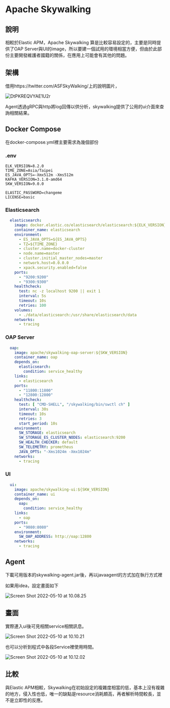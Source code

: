 # Apache Skywalking

## 說明

相較於Elastic APM，Apache Skywalking 算是比較容易設定的，主要是同時提供了OAP Server與UI的image，所以要建一個試用的環境相當方便，但由於此部份主要開發維護者國籍的關係，在應用上可能會有其他的問題。

## 架構

借用https://twitter.com/ASFSkyWalking/上的說明圖片，

![DtPKREQVYAE1U2r](https://picgo.ap-south-1.linodeobjects.com/20220510/150ced97b11305f087e0466e16fe9df3.jpeg)

Agent透過gRPC與http將log回傳以供分析，skywalking提供了公用的ui介面來查詢相關結果。



## Docker Compose

在docker-compose.yml裡主要需求為幾個部份

### .env

```
ELK_VERSION=8.2.0
TIME_ZONE=Asia/Taipei
ES_JAVA_OPTS=-Xmx512m -Xms512m
KAFKA_VERSION=3.1.0-amd64
SKW_VERSION=9.0.0

ELASTIC_PASSWORD=changeme
LICENSE=basic
```



### Elasticsearch

```yaml
  elasticsearch:
    image: docker.elastic.co/elasticsearch/elasticsearch:${ELK_VERSION}
    container_name: elasticsearch
    environment:
      - ES_JAVA_OPTS=${ES_JAVA_OPTS}
      - TZ=${TIME_ZONE}
      - cluster.name=docker-cluster
      - node.name=master
      - cluster.initial_master_nodes=master
      - network.host=0.0.0.0
      - xpack.security.enabled=false
    ports:
      - "9200:9200"
      - "9300:9300"
    healthcheck:
      test: nc -z localhost 9200 || exit 1
      interval: 5s
      timeout: 10s
      retries: 100
    volumes:
      - ./data/elasticsearch:/usr/share/elasticsearch/data
    networks:
      - tracing
```



### OAP Server

```yaml
  oap:
    image: apache/skywalking-oap-server:${SKW_VERSION}
    container_name: oap
    depends_on:
      elasticsearch:
        condition: service_healthy
    links:
      - elasticsearch
    ports:
      - "11800:11800"
      - "12800:12800"
    healthcheck:
      test: [ "CMD-SHELL", "/skywalking/bin/swctl ch" ]
      interval: 30s
      timeout: 10s
      retries: 3
      start_period: 10s
    environment:
      SW_STORAGE: elasticsearch
      SW_STORAGE_ES_CLUSTER_NODES: elasticsearch:9200
      SW_HEALTH_CHECKER: default
      SW_TELEMETRY: prometheus
      JAVA_OPTS: "-Xms1024m -Xmx1024m"
    networks:
      - tracing

```



### UI

```yaml
  ui:
    image: apache/skywalking-ui:${SKW_VERSION}
    container_name: ui
    depends_on:
      oap:
        condition: service_healthy
    links:
      - oap
    ports:
      - "9080:8080"
    environment:
      SW_OAP_ADDRESS: http://oap:12800
    networks:
      - tracing
```



## Agent

下載可用版本的skywalking-agent.jar後，再以javaagent的方式加在執行方式裡

如果用idea，設定畫面如下

![Screen Shot 2022-05-10 at 10.08.25](https://picgo.ap-south-1.linodeobjects.com/20220510/e8d739d2c5b9617ea198a0e5e6b30c93.png)



## 畫面

實際連入ui後可見相關service相關訊息。

![Screen Shot 2022-05-10 at 10.10.21](https://picgo.ap-south-1.linodeobjects.com/20220510/a0f6e084faf4b10c60b41f18f3069848.png)

也可以分析到程式中各段Service裡使用時間。

![Screen Shot 2022-05-10 at 10.12.02](https://picgo.ap-south-1.linodeobjects.com/20220510/1164d04059e1389f6652952ca13a7285.png)



## 比較

與Elastic APM相較，Skywalking在初始設定的複雜度相當的低，基本上沒有複雜的地方，侵入性也低，唯一的缺點是resource消耗頗高，再者解析時間較長，並不是立即性的反應。